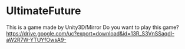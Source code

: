 # UltimateFuture
 This is a game made by Unity3D/Mirror 
Do you want to play this game? https://drive.google.com/uc?export=download&id=13R_S3VnSSaqdI-aW2R7W-YTUYfOwsA9-
